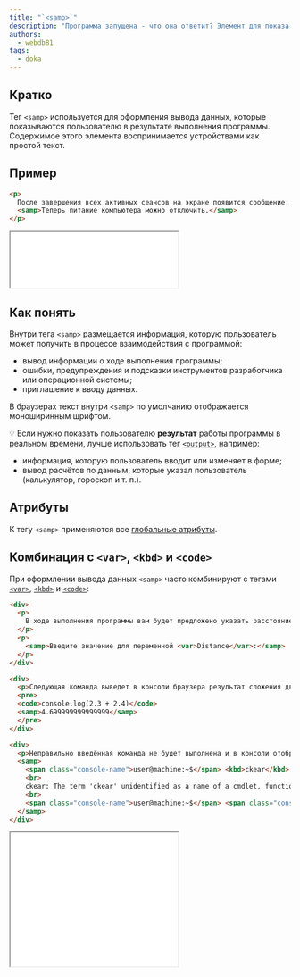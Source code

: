 ```yaml
---
title: "`<samp>`"
description: "Программа запущена - что она ответит? Элемент для показа пользователю выходных данных программы."
authors:
  - webdb81
tags:
  - doka
---
```


## Кратко

Тег `<samp>` используется для оформления вывода данных, которые показываются пользователю в результате выполнения программы. Содержимое этого элемента воспринимается устройствами как простой текст.

## Пример

```html
<p>
  После завершения всех активных сеансов на экране появится сообщение:
  <samp>Теперь питание компьютера можно отключить.</samp>
</p>
```

<iframe title="Базовый пример" src="demos/basic/" height="100"></iframe>

## Как понять

Внутри тега `<samp>` размещается информация, которую пользователь может получить в процессе взаимодействия с программой:

- вывод информации о ходе выполнения программы;
- ошибки, предупреждения и подсказки инструментов разработчика или операционной системы;
- приглашение к вводу данных.

В браузерах текст внутри `<samp>` по умолчанию отображается моноширинным шрифтом.

💡 Если нужно показать пользователю **результат** работы программы в реальном времени, лучше использовать тег [`<output>`](/html/output/), например:

  - информация, которую пользователь вводит или изменяет в форме;
  - вывод расчётов по данным, которые указал пользователь (калькулятор, гороскоп и т. п.).

## Атрибуты

К тегу `<samp>` применяются все [глобальные атрибуты](/html/global-attrs/).

## Комбинация с `<var>`, `<kbd>` и `<code>`

При оформлении вывода данных `<samp>` часто комбинируют с тегами [`<var>`](/html/var/), [`<kbd>`](/html/kbd/) и [`<code>`](/html/code/):

```html
<div>
  <p>
    В ходе выполнения программы вам будет предложено указать расстояние:
  </p>
  <p>
    <samp>Введите значение для переменной <var>Distance</var>:</samp>
  </p>
</div>

<div>
  <p>Следующая команда выведет в консоли браузера результат сложения двух чисел:</p>
  <pre>
  <code>console.log(2.3 + 2.4)</code>
  <samp>4.699999999999999</samp>
  </pre>
</div>

<div>
  <p>Неправильно введённая команда не будет выполнена и в консоли отобразится ошибка:</p>
  <samp>
    <span class="console-name">user@machine:~$</span> <kbd>ckear</kbd>
    <br>
    ckear: The term 'ckear' unidentified as a name of a cmdlet, function, script file, or executable program.
    <br>
    <span class="console-name">user@machine:~$</span> <span class="console-cursor">_</span>
  </samp>
</div>
```

<iframe title="Пример использования с var и kbd" src="demos/complex/" height="240"></iframe>
